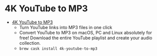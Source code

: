 # 4K YouTube to MP3
- [4K YouTube to MP3](https://www.4kdownload.com/products/product-youtubetomp3)
  -  Turn YouTube links into MP3 files in one click
  - Convert YouTube to MP3 on macOS, PC and Linux absolutely for free! Download the entire YouTube playlist and create your audio collection.
  - `brew cask install 4k-youtube-to-mp3`
